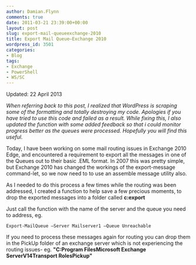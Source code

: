 ```yaml
---
author: Damian.Flynn
comments: true
date: 2011-03-21 23:39:00+00:00
layout: post
slug: export-mail-queueexchange-2010
title: Export Mail Queue–Exchange 2010
wordpress_id: 3501
categories:
- Blog
tags:
- Exchange
- PowerShell
- WS/SC
---
```


Updated: 22 April 2013

_When referring back to this post, I realized that WordPress is scraping some of the formatting and totally destroying my code. Apologies if you have tried to use this code and failed as a result. While fixing this, I also updated the function with some added feedback so that i could monitor progress better as the queues were processed. Hopefully you will find this useful._

Today, I have been working on some mail routing issues in Exchange 2010 Edge, and encountered a requirement to export all the messages in one of the Queues out to their basic .EML format. In 2007 this was pretty simple, but Exchange 2010 has changed the workings of the export-message command-let, so we now need to to use an assemble message utility also.

As I needed to do this process a few times while the routing was been addressed, I created a function to help save a few precious moments, to drop the exported messages into a folder called **c:export**

Just call the function with the name of the server and the queue you need to address, eg.
    
    Export-MailQueue –Server Mailserver1 –Queue Unreachable







If you need to process these messages again for routing you can drop them in the PickUp folder of an exchange server which is not experiencing the routing issues- eg. **"C:Program FilesMicrosoft Exchange ServerV14Transport RolesPickup"**
